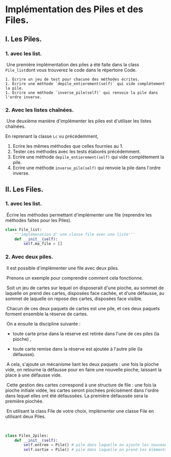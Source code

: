 # Implémentation des Piles et des Files.  



## I. Les Piles.  

### 1. avec les list.

​	Une première implémentation des piles a été faite dans la class `Pile_list`dont vous trouverez le code dans le répertoire Code. 

	1. Écrire un jeu de test pour chacune des méthodes écrites.
	1. Écrire une méthode `depile_entierement(self)` qui vide complétement la pile.  		
	1. Ecrire une méthode `inverse_pile(self)` qui renvoie la pile dans l'ordre inverse.  		



### 2. Avec les listes chaînées.  	



​	Une deuxième manière d'implémenter les piles est d'utiliser les listes chaînées. 	 

En reprenant la classe `Lc` vu précédemment,

1. Ecrire les mêmes méthodes que celles fournies au 1. 
2. Tester ces méthodes avec les tests élaborés précédemment. 
3. Ecrire une  méthode `depile_entierement(self)` qui vide complétement la pile.  		
4. Ecrire une méthode `inverse_pile(self)` qui renvoie la pile dans l'ordre inverse.  		






## II. Les Files.

### 1. avec les list.



​	Écrire les méthodes permettant d'implémenter une file (reprendre les méthodes faites pour les Piles). 

```python
class File_list:
    '''implémenation d' une classe file avec une liste'''
    def __init__(self):
        self.ma_file = []
```



### 2. Avec deux piles. 

​	Il est possible d'implémenter une file avec deux piles. 



​	Prenons un exemple pour comprendre comment cela fonctionne.



​	Soit un jeu de cartes sur lequel on disposerait d'une pioche, au sommet de laquelle on prend des cartes, disposées face cachée, et d'une défausse, au sommet de laquelle on repose des 	cartes, disposées face visible. 

​	Chacun de ces deux paquets de cartes est une pile, et ces deux paquets forment ensemble la réserve de cartes. 

​	On a ensuite la discipline suivante : 

- toute carte prise dans la réserve est retirée dans l'une de ces piles (la pioche) ,

- toute carte remise dans la réserve est ajoutée à l'autre pile (la défausse).  	

​	A cela, s'ajoute un mécanisme liant les deux paquets : une fois la pioche vide, on retourne la défausse pour en faire une nouvelle pioche, laissant la place à une défausse vide. 



​	Cette gestion des cartes correspond à une structure de file : une fois la pioche initiale vidée, 	les cartes seront piochées précisément dans l'ordre dans lequel elles ont été défaussées. La 	première défaussée sera la première piochée. 



​	En utilisant la class File de votre choix, implémenter une classe File en utilisant deux Piles.

​		

```python
class Files_2piles:
    def __init__(self):
        self.entree = Pile() # pile dans laquelle on ajoute les nouveaux élèments
        self.sortie = Pile() # pile dans laquelle on prend les élèments retirés
```

​	